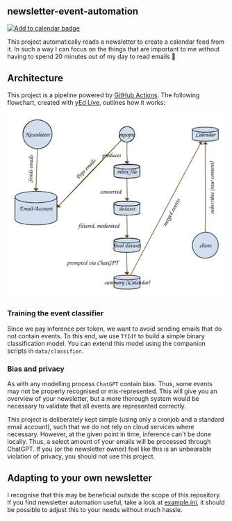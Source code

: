 newsletter-event-automation
------------------------

[![Add to calendar badge](https://img.shields.io/badge/Add_to_calendar-blue.svg)](webcal://raw.githubusercontent.com/Fohlen/newsletter-event-automation/main/schoener-wohnen-verteiler.ics)

This project automatically reads a newsletter to create a calendar feed from it.
In such a way I can focus on the things that are important to me without having to spend 20 minutes out of my day to read emails 🙂

## Architecture

This project is a pipeline powered by [GitHub Actions](https://github.com/features/actions).
The following flowchart, created with [yEd Live](https://www.yworks.com/yed-live/), outlines how it works:

![Architecture picture](data/architecture.svg "Architecture")

### Training the event classifier

Since we pay inference per token, we want to avoid sending emails that do not contain events.
To this end, we use `TfIdf` to build a simple binary classification model. You can extend this model using the companion scripts in `data/classifier`.

### Bias and privacy

As with any modelling process `ChatGPT` contain bias. 
Thus, some events may not be properly recognised or mis-represented. This will give you an overview of your newsletter, but a more thorough system would be necessary to validate that all events are represented correctly.

This project is deliberately kept simple (using only a cronjob and a standard email account), such that we do not rely on cloud services where necessary.
However, at the given point in time, inference can't be done locally. Thus, a select amount of your emails will be processed through ChatGPT.
If you (or the newsletter owner) feel like this is an unbearable violation of privacy, you should not use this project.

## Adapting to your own newsletter

I recognise that this may be beneficial outside the scope of this repository.
If you find newsletter automation useful, take a look at [example.ini](example.ini), it should be possible to adjust this to your needs without much hassle.

